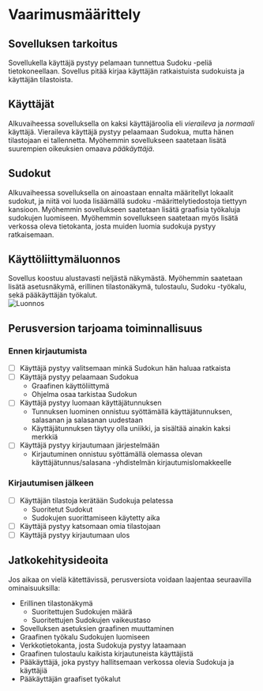 # Vaarimusmäärittely

## Sovelluksen tarkoitus

Sovellukella käyttäjä pystyy pelamaan tunnettua Sudoku -peliä tietokoneellaan. Sovellus pitää kirjaa käyttäjän ratkaistuista sudokuista ja käyttäjän tilastoista.

## Käyttäjät

Alkuvaiheessa sovelluksella on kaksi käyttäjäroolia eli *vieraileva* ja *normaali* käyttäjä. Vieraileva käyttäjä pystyy pelaamaan Sudokua, mutta hänen tilastojaan ei tallennetta. Myöhemmin sovellukseen saatetaan lisätä suurempien oikeuksien omaava *pääkäyttäjä*.

## Sudokut

Alkuvaiheessa sovelluksella on ainoastaan ennalta määritellyt lokaalit sudokut, ja niitä voi luoda lisäämällä sudoku -määrittelytiedostoja tiettyyn kansioon. Myöhemmin sovellukseen saatetaan lisätä graafisia työkaluja sudokujen luomiseen. Myöhemmin sovellukseen saatetaan myös lisätä verkossa oleva tietokanta, josta muiden luomia sudokuja pystyy ratkaisemaan.

## Käyttöliittymäluonnos

Sovellus koostuu alustavasti neljästä näkymästä. Myöhemmin saatetaan lisätä asetusnäkymä, erillinen tilastonäkymä, tulostaulu, Sudoku -työkalu, sekä pääkäyttäjän työkalut.  
![Luonnos](./kuvat/luonnos.jpg)

## Perusversion tarjoama toiminnallisuus

### Ennen kirjautumista

- [ ] Käyttäjä pystyy valitsemaan minkä Sudokun hän haluaa ratkaista
- [ ] Käyttäjä pystyy pelaamaan Sudokua
  - Graafinen käyttöliittymä
  - Ohjelma osaa tarkistaa Sudokun
- [ ] Käyttäjä pystyy luomaan käyttäjätunnuksen
  - Tunnuksen luominen onnistuu syöttämällä käyttäjätunnuksen, salasanan ja salasanan uudestaan
  - Käyttäjätunnuksen täytyy olla uniikki, ja sisältää ainakin kaksi merkkiä
- [ ] Käyttäjä pystyy kirjautumaan järjestelmään
  - Kirjautuminen onnistuu syöttämällä olemassa olevan käyttäjätunnus/salasana -yhdistelmän kirjautumislomakkeelle
  
### Kirjautumisen jälkeen

- [ ] Käyttäjän tilastoja kerätään Sudokuja pelatessa
  - Suoritetut Sudokut
  - Sudokujen suorittamiseen käytetty aika
- [ ] Käyttäjä pystyy katsomaan omia tilastojaan
- [ ] Käyttäjä pystyy kirjautumaan ulos

## Jatkokehitysideoita

Jos aikaa on vielä kätettävissä, perusversiota voidaan laajentaa seuraavilla ominaisuuksilla:

- Erillinen tilastonäkymä
  - Suoritettujen Sudokujen määrä
  - Suoritettujen Sudokujen vaikeustaso
- Sovelluksen asetuksien graafinen muuttaminen
- Graafinen työkalu Sudokujen luomiseen
- Verkkotietokanta, josta Sudokuja pystyy lataamaan
- Graafinen tulostaulu kaikista kirjautuneista käyttäjistä
- Pääkäyttäjä, joka pystyy hallitsemaan verkossa olevia Sudokuja ja käyttäjiä
- Pääkäyttäjän graafiset työkalut
